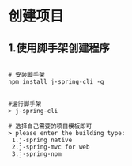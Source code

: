 # 创建项目
## 1.使用脚手架创建程序
```shell

# 安装脚手架
npm install j-spring-cli -g


#运行脚手架
> j-spring-cli

# 选择自己需要的项目模板即可
> please enter the building type:
 1.j-spring native
 2.j-spring-mvc for web
 3.j-spring-npm

```
